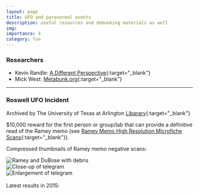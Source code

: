 ```yaml
---
layout: page
title: UFO and paranormal events
description: useful resources and debunking materials as well
img:
importance: 4
category: fun
---
```


### Researchers
- Kevin Randle: [A Different Perspective](http://kevinrandle.blogspot.com/){:target="\_blank"}
- Mick West: [Metabunk.org](https://www.metabunk.org/){:target="\_blank"}

<hr>

### Roswell UFO Incident
Archived by The University of Texas at Arlington [Libarary](https://library.uta.edu/roswell/){:target="\_blank"}

$10,000 reward for the first person or group/lab that can provide a definitive read of the Ramey memo (see [Ramey Memo High Resolution Microfiche Scans](https://library.uta.edu/roswell/ramey-memo){:target="\_blank"}).

Compressed thumbnails of Ramey memo negative scans:

<div class="row">
    <div class="col-sm mt-3 mt-md-0">
        <img class="img-fluid rounded z-depth-1" src="{{ '/assets/img/ramey-dubose-debris.jpg' | relative_url }}" alt="Ramey and DuBose with debris" title="Ramey and DuBose with debris"/>
    </div>
    <div class="col-sm mt-3 mt-md-0">
        <img class="img-fluid rounded z-depth-1" src="{{ '/assets/img/close-up.jpg' | relative_url }}" alt="Close-up of telegram" title="Close-up of telegram"/>
    </div>
    <div class="col-sm mt-3 mt-md-0">
        <img class="img-fluid rounded z-depth-1" src="{{ '/assets/img/enlargement.jpg' | relative_url }}" alt="Enlargement of telegram" title="Enlargement of telegram"/>
    </div>
</div>

<br>
Latest results in 2015:

<div>
    <object data="{{ site.baseurl }}/assets/pdf/ramey.pdf" width="800" height="1000" type="application/pdf" data-zoomable></object>
</div>


